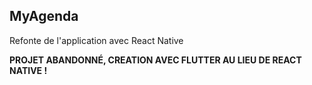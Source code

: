 ## MyAgenda

Refonte de l'application avec React Native

**PROJET ABANDONNÉ, CREATION AVEC FLUTTER AU LIEU DE REACT NATIVE !**
